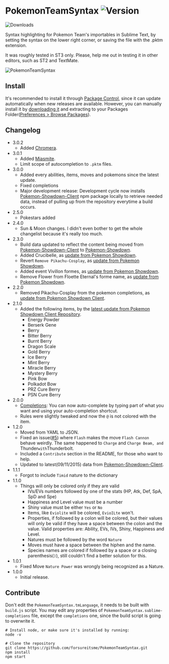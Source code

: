 # PokemonTeamSyntax ![Version](https://img.shields.io/github/release/forsureitsme/PokemonTeamSyntax.svg?label=Version)

![Downloads](https://img.shields.io/packagecontrol/dt/PokemonTeamSyntax.svg?label=Package%20Control%20Downloads)

Syntax highlighting for Pokemon Team's importables in Sublime Text, by setting the syntax on the lower right corner, or saving the file with the .pktm extension.

It was roughly tested in ST3 only. Please, help me out in testing it in other editors, such as ST2 and TextMate.

![PokemonTeamSyntax](https://cloud.githubusercontent.com/assets/2235293/11094374/a6248c22-8876-11e5-8536-9169f4d1060d.png)

## Install

It's recommended to install it through [Package Control](http://packagecontrol.io), since it can update automatically when new releases are available. However, you can manually install it by [downloading it](https://github.com/forsureitsme/PokemonTeamSyntax/releases) and extracting to your Packages Folder([Preferences > Browse Packages](http://i.imgur.com/T2Qyuaz.jpg)).

## Changelog
- 3.0.2
  - Added [Chromera](https://www.smogon.com/dex/ss/pokemon/chromera/).
- 3.0.1
  - Added [Miasmite](https://www.smogon.com/dex/ss/pokemon/miasmite/).
  - Limit scope of autocompletion to `.pktm` files.
- 3.0.0
  - Added every abilities, items, moves and pokemons since the latest update.
  - Fixed completions
  - Major development release: Development cycle now installs [Pokemon-Showdown-Client](https://github.com/Zarel/Pokemon-Showdown-Client) npm package locally to retrieve needed data, instead of pulling up from the repository everytime a build occurs.
- 2.5.0
  - Pokestars added
- 2.4.0
  - Sun & Moon changes. I didn't even bother to get the whole changelist because it's really too much.
- 2.3.0
  - Build data updated to reflect the content being moved from [Pokemon-Showdown-Client](https://github.com/Zarel/Pokemon-Showdown-Client) to [Pokemon-Showdown](https://github.com/Zarel/Pokemon-Showdown).
  - Added Crucibelle, as [update from Pokemon Showdown](https://github.com/Zarel/Pokemon-Showdown/commit/b7d3ce40e791a83ea615622084b312fd9b41b95f).
  - Revert ``Remove Pikachu-Cosplay``, as [update from Pokemon Showdown](https://github.com/Zarel/Pokemon-Showdown/commit/f373762078007c40881895e0d8b0ed3b85b6489c).
  - Added event Vivillon formes, as [update from Pokemon Showdown](https://github.com/Zarel/Pokemon-Showdown/commit/b1569da63482e6336ce35bfea4bb62ef86dc5c7f).
  - Remove Flower from Floette Eternal's forme name, as [update from Pokemon Showdown](https://github.com/Zarel/Pokemon-Showdown/commit/adcde565a858b4a352ad3aca9139347b6b45b615).
- 2.2.0
  - Removed Pikachu-Cosplay from the pokemon completions, as [update from Pokemon Showdown Client](https://github.com/Zarel/Pokemon-Showdown-Client/commit/08bcba01cb746613d2cef9165f6f9834e9d3b4ba).
- 2.1.0
  - Added the following items, by the [latest update from Pokemon Showdown Client Repository](https://github.com/Zarel/Pokemon-Showdown-Client/commit/0e82df26d493ce02bf1f4384107afd83eee3309b).
    - Energy Powder
    - Berserk Gene
    - Berry
    - Bitter Berry
    - Burnt Berry
    - Dragon Scale
    - Gold Berry
    - Ice Berry
    - Mint Berry
    - Miracle Berry
    - Mystery Berry
    - Pink Bow
    - Polkadot Bow
    - PRZ Cure Berry
    - PSN Cure Berry
- 2.0.0
  - [Completions](https://github.com/forsureitsme/PokemonTeamSyntax/issues/4): You can now auto-complete by typing part of what you want and using your auto-completion shortcut.
  - Rules were slightly tweaked and now the ``@`` is not colored with the item.
- 1.2.0
  - Moved from YAML to JSON.
  - Fixed an issue([#5](https://github.com/forsureitsme/PokemonTeamSyntax/issues/5)) where ``Flash`` makes the move ``Flash Cannon`` behave weirdly. The same happened to ``Charge`` and ``Charge Beam, and ``Thunder`` with ``Thunderbolt.
  - Included a ``Contribute`` section in the README, for those who want to help.
  - Updated to latest(09/11/2015) data from [Pokemon-Showdown-Client](https://github.com/Zarel/Pokemon-Showdown-Client).
- 1.1.1
  - Forgot to include ``Timid`` nature to the dictionary
- 1.1.0
  - Things will only be colored only if they are valid
    - IVs/EVs numbers followed by one of the stats (HP, Atk, Def, SpA, SpD and Spe)
    - Happiness and Level value must be a number
    - Shiny value must be either ``Yes`` or ``No``
    - Items, like ``Eviolite`` will be colored, ``EvioILte`` won't.
    - Properties, if followed by a colon will be colored, but their values will only be valid if they have a space between the colon and the value. Valid properties are: Ability, EVs, IVs, Shiny, Happiness and Level.
    - Natures must be followed by the word ``Nature``
    - Moves must have a space between the hiphen and the name.
    - Species names are colored if followed by a space or a closing parenthesis(``)``), still couldn't find a better solution for this.
- 1.0.1
  - Fixed Move ``Nature Power`` was wrongly being recognized as a Nature.
- 1.0.0
  - Initial release.

## Contribute

Don't edit the ``PokemonTeamSyntax.tmLanguage``, it needs to be built with ``build.js`` script.
You may edit any properties of ``PokemonTeamSyntax.sublime-completions`` file, except the ``completions`` one, since the build script is going to overwrite it.

```shell
# Install node, or make sure it's installed by running:
node -v

# Clone the repository
git clone https://github.com/forsureitsme/PokemonTeamSyntax.git
npm install
npm start
```
